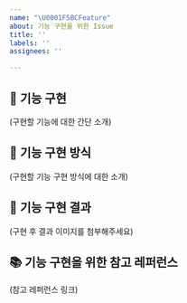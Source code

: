 ```yaml
---
name: "\U0001F5BCFeature"
about: 기능 구현을 위한 Issue
title: ''
labels: ''
assignees: ''

---
```


## 🍦 기능 구현
(구현할 기능에 대한 간단 소개)
<br>
## 🍭 기능 구현 방식
(구현할 기능 구현 방식에 대한 소개)
<br>
## 🍪 기능 구현 결과
(구현 후 결과 이미지를 첨부해주세요)
<br>
## 📚 기능 구현을 위한 참고 레퍼런스
(참고 레퍼런스 링크)
